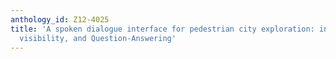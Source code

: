 ```yaml
---
anthology_id: Z12-4025
title: 'A spoken dialogue interface for pedestrian city exploration: integrating navigation,
  visibility, and Question-Answering'
---
```

